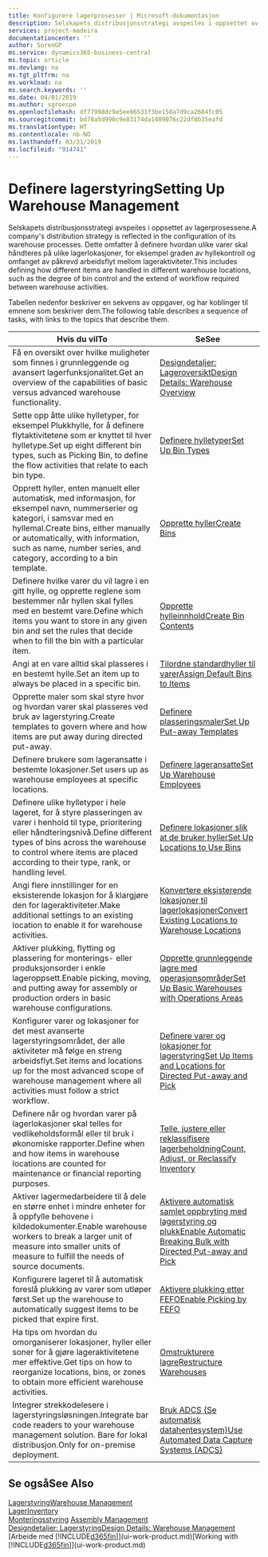 ```yaml
---
title: Konfigurere lagerprosesser | Microsoft-dokumentasjon
description: Selskapets distribusjonsstrategi avspeiles i oppsettet av lagerprosessene. Dette omfatter å definere hvordan ulike varer skal håndteres på ulike lagerlokasjoner, for eksempel graden av hyllekontroll og omfanget av påkrevd arbeidsflyt mellom lageraktiviteter.
services: project-madeira
documentationcenter: ''
author: SorenGP
ms.service: dynamics365-business-central
ms.topic: article
ms.devlang: na
ms.tgt_pltfrm: na
ms.workload: na
ms.search.keywords: ''
ms.date: 04/01/2019
ms.author: sgroespe
ms.openlocfilehash: df77998dc9e5ee06531f3be158a7d9ca2604fc05
ms.sourcegitcommit: bd78a5d990c9e83174da1409076c22df8b35eafd
ms.translationtype: HT
ms.contentlocale: nb-NO
ms.lasthandoff: 03/31/2019
ms.locfileid: "914741"
---
```

# <a name="setting-up-warehouse-management"></a><span data-ttu-id="32bc7-104">Definere lagerstyring</span><span class="sxs-lookup"><span data-stu-id="32bc7-104">Setting Up Warehouse Management</span></span>
<span data-ttu-id="32bc7-105">Selskapets distribusjonsstrategi avspeiles i oppsettet av lagerprosessene.</span><span class="sxs-lookup"><span data-stu-id="32bc7-105">A company's distribution strategy is reflected in the configuration of its warehouse processes.</span></span> <span data-ttu-id="32bc7-106">Dette omfatter å definere hvordan ulike varer skal håndteres på ulike lagerlokasjoner, for eksempel graden av hyllekontroll og omfanget av påkrevd arbeidsflyt mellom lageraktiviteter.</span><span class="sxs-lookup"><span data-stu-id="32bc7-106">This includes defining how different items are handled in different warehouse locations, such as the degree of bin control and the extend of workflow required between warehouse activities.</span></span>  

 <span data-ttu-id="32bc7-107">Tabellen nedenfor beskriver en sekvens av oppgaver, og har koblinger til emnene som beskriver dem.</span><span class="sxs-lookup"><span data-stu-id="32bc7-107">The following table describes a sequence of tasks, with links to the topics that describe them.</span></span>   

|<span data-ttu-id="32bc7-108">**Hvis du vil**</span><span class="sxs-lookup"><span data-stu-id="32bc7-108">**To**</span></span>|<span data-ttu-id="32bc7-109">**Se**</span><span class="sxs-lookup"><span data-stu-id="32bc7-109">**See**</span></span>|  
|------------|-------------|  
|<span data-ttu-id="32bc7-110">Få en oversikt over hvilke muligheter som finnes i grunnleggende og avansert lagerfunksjonalitet.</span><span class="sxs-lookup"><span data-stu-id="32bc7-110">Get an overview of the capabilities of basic versus advanced warehouse functionality.</span></span>|[<span data-ttu-id="32bc7-111">Designdetaljer: Lageroversikt</span><span class="sxs-lookup"><span data-stu-id="32bc7-111">Design Details: Warehouse Overview</span></span>](design-details-warehouse-overview.md)|  
|<span data-ttu-id="32bc7-112">Sette opp åtte ulike hylletyper, for eksempel Plukkhylle, for å definere flytaktivitetene som er knyttet til hver hylletype.</span><span class="sxs-lookup"><span data-stu-id="32bc7-112">Set up eight different bin types, such as Picking Bin, to define the flow activities that relate to each bin type.</span></span>|[<span data-ttu-id="32bc7-113">Definere hylletyper</span><span class="sxs-lookup"><span data-stu-id="32bc7-113">Set Up Bin Types</span></span>](warehouse-how-to-set-up-bin-types.md)|  
|<span data-ttu-id="32bc7-114">Opprett hyller, enten manuelt eller automatisk, med informasjon, for eksempel navn, nummerserier og kategori, i samsvar med en hyllemal.</span><span class="sxs-lookup"><span data-stu-id="32bc7-114">Create bins, either manually or automatically, with information, such as name, number series, and category, according to a bin template.</span></span>|[<span data-ttu-id="32bc7-115">Opprette hyller</span><span class="sxs-lookup"><span data-stu-id="32bc7-115">Create Bins</span></span>](warehouse-how-to-create-individual-bins.md)|  
|<span data-ttu-id="32bc7-116">Definere hvilke varer du vil lagre i en gitt hylle, og opprette reglene som bestemmer når hyllen skal fylles med en bestemt vare.</span><span class="sxs-lookup"><span data-stu-id="32bc7-116">Define which items you want to store in any given bin and set the rules that decide when to fill the bin with a particular item.</span></span>|[<span data-ttu-id="32bc7-117">Opprette hylleinnhold</span><span class="sxs-lookup"><span data-stu-id="32bc7-117">Create Bin Contents</span></span>](warehouse-how-to-set-up-bin-contents.md)|  
|<span data-ttu-id="32bc7-118">Angi at en vare alltid skal plasseres i en bestemt hylle.</span><span class="sxs-lookup"><span data-stu-id="32bc7-118">Set an item up to always be placed in a specific bin.</span></span>|[<span data-ttu-id="32bc7-119">Tilordne standardhyller til varer</span><span class="sxs-lookup"><span data-stu-id="32bc7-119">Assign Default Bins to Items</span></span>](warehouse-how-to-assign-default-bins-to-items.md)|
|<span data-ttu-id="32bc7-120">Opprette maler som skal styre hvor og hvordan varer skal plasseres ved bruk av lagerstyring.</span><span class="sxs-lookup"><span data-stu-id="32bc7-120">Create templates to govern where and how items are put away during directed put-away.</span></span>|[<span data-ttu-id="32bc7-121">Definere plasseringsmaler</span><span class="sxs-lookup"><span data-stu-id="32bc7-121">Set Up Put-away Templates</span></span>](warehouse-how-to-set-up-put-away-templates.md)|
|<span data-ttu-id="32bc7-122">Definere brukere som lageransatte i bestemte lokasjoner.</span><span class="sxs-lookup"><span data-stu-id="32bc7-122">Set users up as warehouse employees at specific locations.</span></span>|[<span data-ttu-id="32bc7-123">Definere lageransatte</span><span class="sxs-lookup"><span data-stu-id="32bc7-123">Set Up Warehouse Employees</span></span>](warehouse-how-to-set-up-warehouse-employees.md)|
|<span data-ttu-id="32bc7-124">Definere ulike hylletyper i hele lageret, for å styre plasseringen av varer i henhold til type, prioritering eller håndteringsnivå.</span><span class="sxs-lookup"><span data-stu-id="32bc7-124">Define different types of bins across the warehouse to control where items are placed according to their type, rank, or handling level.</span></span>|[<span data-ttu-id="32bc7-125">Definere lokasjoner slik at de bruker hyller</span><span class="sxs-lookup"><span data-stu-id="32bc7-125">Set Up Locations to Use Bins</span></span>](warehouse-how-to-set-up-locations-to-use-bins.md)|
|<span data-ttu-id="32bc7-126">Angi flere innstillinger for en eksisterende lokasjon for å klargjøre den for lageraktiviteter.</span><span class="sxs-lookup"><span data-stu-id="32bc7-126">Make additional settings to an existing location to enable it for warehouse activities.</span></span>|[<span data-ttu-id="32bc7-127">Konvertere eksisterende lokasjoner til lagerlokasjoner</span><span class="sxs-lookup"><span data-stu-id="32bc7-127">Convert Existing Locations to Warehouse Locations</span></span>](warehouse-how-to-convert-existing-locations-to-warehouse-locations.md)|
|<span data-ttu-id="32bc7-128">Aktiver plukking, flytting og plassering for monterings- eller produksjonsorder i enkle lageroppsett.</span><span class="sxs-lookup"><span data-stu-id="32bc7-128">Enable picking, moving, and putting away for assembly or production orders in basic warehouse configurations.</span></span>|[<span data-ttu-id="32bc7-129">Opprette grunnleggende lagre med operasjonsområder</span><span class="sxs-lookup"><span data-stu-id="32bc7-129">Set Up Basic Warehouses with Operations Areas</span></span>](warehouse-how-to-set-up-basic-warehouses-with-operations-areas.md)|  
|<span data-ttu-id="32bc7-130">Konfigurer varer og lokasjoner for det mest avanserte lagerstyringsområdet, der alle aktiviteter må følge en streng arbeidsflyt.</span><span class="sxs-lookup"><span data-stu-id="32bc7-130">Set items and locations up for the most advanced scope of warehouse management where all activities must follow a strict workflow.</span></span>|[<span data-ttu-id="32bc7-131">Definere varer og lokasjoner for lagerstyring</span><span class="sxs-lookup"><span data-stu-id="32bc7-131">Set Up Items and Locations for Directed Put-away and Pick</span></span>](warehouse-how-to-set-up-items-for-directed-put-away-and-pick.md)|  
|<span data-ttu-id="32bc7-132">Definere når og hvordan varer på lagerlokasjoner skal telles for vedlikeholdsformål eller til bruk i økonomiske rapporter.</span><span class="sxs-lookup"><span data-stu-id="32bc7-132">Define when and how items in warehouse locations are counted for maintenance or financial reporting purposes.</span></span>|[<span data-ttu-id="32bc7-133">Telle, justere eller reklassifisere lagerbeholdning</span><span class="sxs-lookup"><span data-stu-id="32bc7-133">Count, Adjust, or Reclassify Inventory</span></span>](inventory-how-count-adjust-reclassify.md)|
|<span data-ttu-id="32bc7-134">Aktiver lagermedarbeidere til å dele en større enhet i mindre enheter for å oppfylle behovene i kildedokumenter.</span><span class="sxs-lookup"><span data-stu-id="32bc7-134">Enable warehouse workers to break a larger unit of measure into smaller units of measure to fulfill the needs of source documents.</span></span>|[<span data-ttu-id="32bc7-135">Aktivere automatisk samlet oppbryting med lagerstyring og plukk</span><span class="sxs-lookup"><span data-stu-id="32bc7-135">Enable Automatic Breaking Bulk with Directed Put-away and Pick</span></span>](warehouse-enable-automatic-breaking-bulk-with-directed-put-away-and-pick.md)|  
|<span data-ttu-id="32bc7-136">Konfigurere lageret til å automatisk foreslå plukking av varer som utløper først.</span><span class="sxs-lookup"><span data-stu-id="32bc7-136">Set up the warehouse to automatically suggest items to be picked that expire first.</span></span>|[<span data-ttu-id="32bc7-137">Aktivere plukking etter FEFO</span><span class="sxs-lookup"><span data-stu-id="32bc7-137">Enable Picking by FEFO</span></span>](warehouse-picking-by-fefo.md)|
|<span data-ttu-id="32bc7-138">Ha tips om hvordan du omorganiserer lokasjoner, hyller eller soner for å gjøre lageraktivitetene mer effektive.</span><span class="sxs-lookup"><span data-stu-id="32bc7-138">Get tips on how to reorganize locations, bins, or zones to obtain more efficient warehouse activities.</span></span>|[<span data-ttu-id="32bc7-139">Omstrukturere lagre</span><span class="sxs-lookup"><span data-stu-id="32bc7-139">Restructure Warehouses</span></span>](warehouse-how-to-restructure-warehouses.md)|
|<span data-ttu-id="32bc7-140">Integrer strekkodelesere i lagerstyringsløsningen.</span><span class="sxs-lookup"><span data-stu-id="32bc7-140">Integrate bar code readers to your warehouse management solution.</span></span> <span data-ttu-id="32bc7-141">Bare for lokal distribusjon.</span><span class="sxs-lookup"><span data-stu-id="32bc7-141">Only for on-premise deployment.</span></span>|[<span data-ttu-id="32bc7-142">Bruk ADCS (Se automatisk datahentesystem)</span><span class="sxs-lookup"><span data-stu-id="32bc7-142">Use Automated Data Capture Systems (ADCS)</span></span>](warehouse-use-automated-data-capture-systems-adcs.md)|

## <a name="see-also"></a><span data-ttu-id="32bc7-143">Se også</span><span class="sxs-lookup"><span data-stu-id="32bc7-143">See Also</span></span>  
[<span data-ttu-id="32bc7-144">Lagerstyring</span><span class="sxs-lookup"><span data-stu-id="32bc7-144">Warehouse Management</span></span>](warehouse-manage-warehouse.md)  
[<span data-ttu-id="32bc7-145">Lager</span><span class="sxs-lookup"><span data-stu-id="32bc7-145">Inventory</span></span>](inventory-manage-inventory.md)  
<span data-ttu-id="32bc7-146">[Monteringsstyring](assembly-assemble-items.md)  </span><span class="sxs-lookup"><span data-stu-id="32bc7-146">[Assembly Management](assembly-assemble-items.md)  </span></span>  
[<span data-ttu-id="32bc7-147">Designdetaljer: Lagerstyring</span><span class="sxs-lookup"><span data-stu-id="32bc7-147">Design Details: Warehouse Management</span></span>](design-details-warehouse-management.md)  
<span data-ttu-id="32bc7-148">[Arbeide med [!INCLUDE[d365fin](includes/d365fin_md.md)]](ui-work-product.md)</span><span class="sxs-lookup"><span data-stu-id="32bc7-148">[Working with [!INCLUDE[d365fin](includes/d365fin_md.md)]](ui-work-product.md)</span></span>
